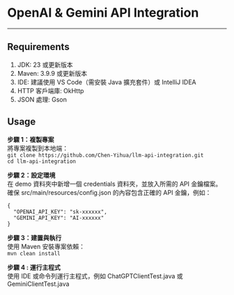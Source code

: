 # OpenAI & Gemini API Integration  
-----------------------------------
## Requirements  
1. JDK: 23 或更新版本
2. Maven: 3.9.9 或更新版本
3. IDE: 建議使用 VS Code（需安裝 Java 擴充套件）或 IntelliJ IDEA
4. HTTP 客戶端庫: OkHttp
5. JSON 處理: Gson
   
## Usage
**步驟 1：複製專案**  
將專案複製到本地端：  
```git clone https://github.com/Chen-Yihua/llm-api-integration.git```  
```cd llm-api-integration```
  
**步驟 2：設定環境**  
在 demo 資料夾中新增一個 credentials 資料夾，並放入所需的 API 金鑰檔案。  
確保 src/main/resources/config.json 的內容包含正確的 API 金鑰，例如：  
```
{  
  "OPENAI_API_KEY": "sk-xxxxxx",  
  "GEMINI_API_KEY": "AI-xxxxxx"  
}
```
  
**步驟 3：建置與執行**   
使用 Maven 安裝專案依賴：    
```mvn clean install```
  
**步驟 4 : 運行主程式**  
使用 IDE 或命令列運行主程式，例如 ChatGPTClientTest.java 或 GeminiClientTest.java  
